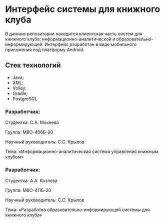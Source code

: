 # Интерфейс системы для книжного клуба

В данном репозитории находится клиентская часть систем для книжного клуба: ‎информационно-аналитической и образовательно-информирующей. Интерфейс разработан в виде мобильного приложения под платформу Android.

## Стек технологий
- Java;
- XML;
- Volley;
- Gradle;
- PostgreSQL.

### Разработчик:

Студентка: С.А. Мокеева

Группа: М8О-406Б-20

Научный руководитель: С.С. Крылов

Тема: «‎Информационно-аналитическая система управления книжным клубом»‎


### Разработчик:

Студентка: А.А. Козлова

Группа: М8О-411Б-20

Научный руководитель: С.С. Крылов

Тема: «‎Разработка образовательно-информирующей системы для книжного клуба»‎
